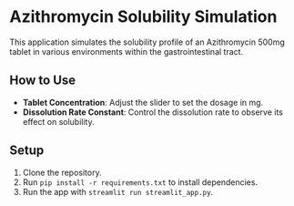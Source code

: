 # Azithromycin Solubility Simulation

This application simulates the solubility profile of an Azithromycin 500mg tablet in various environments within the gastrointestinal tract.

## How to Use
- **Tablet Concentration**: Adjust the slider to set the dosage in mg.
- **Dissolution Rate Constant**: Control the dissolution rate to observe its effect on solubility.

## Setup
1. Clone the repository.
2. Run `pip install -r requirements.txt` to install dependencies.
3. Run the app with `streamlit run streamlit_app.py`.
